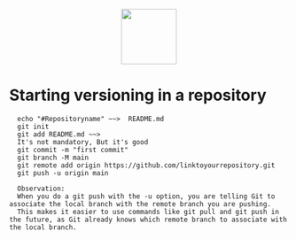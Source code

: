 <p align="center">
  <img src="https://cdn.jsdelivr.net/gh/devicons/devicon/icons/git/git-original.svg" width="100" height="100" />
</p>

# Starting versioning in a repository

````
  echo "#Repositoryname" ~~>  README.md
  git init
  git add README.md ~~> 
  It's not mandatory, But it's good
  git commit -m "first commit"
  git branch -M main 
  git remote add origin https://github.com/linktoyourrepository.git
  git push -u origin main

  Observation:
  When you do a git push with the -u option, you are telling Git to associate the local branch with the remote branch you are pushing.
  This makes it easier to use commands like git pull and git push in the future, as Git already knows which remote branch to associate with the local branch.
````

